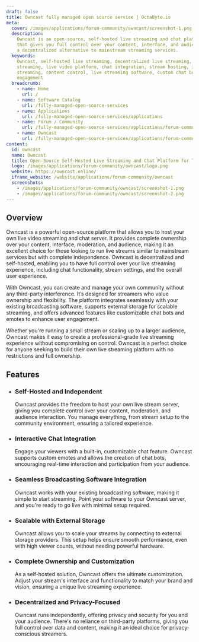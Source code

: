 ```yaml
---
draft: false
title: Owncast fully managed open source service | OctaByte.io
meta:
  cover: /images/applications/forum-community/owncast/screenshot-1.png
  description:
    Owncast is an open-source, self-hosted live streaming and chat platform
    that gives you full control over your content, interface, and audience, providing
    a decentralized alternative to mainstream streaming services.
  keywords:
    Owncast, self-hosted live streaming, decentralized live streaming, open-source
    streaming, live video platform, chat integration, stream hosting, independent
    streaming, content control, live streaming software, custom chat bots, audience
    engagement
  breadcrumb:
    - name: Home
      url: /
    - name: Software Catalog
      url: /fully-managed-open-source-services
    - name: Applications
      url: /fully-managed-open-source-services/applications
    - name: Forum / Community
      url: /fully-managed-open-source-services/applications/forum-community
    - name: Owncast
      url: /fully-managed-open-source-services/applications/forum-community/owncast
content:
  id: owncast
  name: Owncast
  title: Open-Source Self-Hosted Live Streaming and Chat Platform for Total Control
  logo: /images/applications/forum-community/owncast/logo.png
  website: https://owncast.online/
  iframe_website: /website/applications/forum-community/owncast
  screenshots:
    - /images/applications/forum-community/owncast/screenshot-1.png
    - /images/applications/forum-community/owncast/screenshot-2.png
---
```


## Overview

Owncast is a powerful open-source platform that allows you to host your own live video streaming and chat server. It provides complete ownership over your content, interface, moderation, and audience, making it an excellent choice for those looking to run live streams similar to mainstream services but with complete independence. Owncast is decentralized and self-hosted, enabling you to have full control over your live streaming experience, including chat functionality, stream settings, and the overall user experience.

With Owncast, you can create and manage your own community without any third-party interference. It’s designed for streamers who value ownership and flexibility. The platform integrates seamlessly with your existing broadcasting software, supports external storage for scalable streaming, and offers advanced features like customizable chat bots and emotes to enhance user engagement.

Whether you're running a small stream or scaling up to a larger audience, Owncast makes it easy to create a professional-grade live streaming experience without compromising on control. Owncast is a perfect choice for anyone seeking to build their own live streaming platform with no restrictions and full ownership.

## Features

- ### Self-Hosted and Independent

  Owncast provides the freedom to host your own live stream server, giving you complete control over your content, moderation, and audience interaction. You manage everything, from stream setup to the community environment, ensuring a tailored experience.

- ### Interactive Chat Integration

  Engage your viewers with a built-in, customizable chat feature. Owncast supports custom emotes and allows the creation of chat bots, encouraging real-time interaction and participation from your audience.

- ### Seamless Broadcasting Software Integration

  Owncast works with your existing broadcasting software, making it simple to start streaming. Point your software to your Owncast server, and you're ready to go live with minimal setup required.

- ### Scalable with External Storage

  Owncast allows you to scale your streams by connecting to external storage providers. This setup helps ensure smooth performance, even with high viewer counts, without needing powerful hardware.

- ### Complete Ownership and Customization

  As a self-hosted solution, Owncast offers the ultimate customization. Adjust your stream's interface and functionality to match your brand and vision, ensuring a unique live streaming experience.

- ### Decentralized and Privacy-Focused

  Owncast runs independently, offering privacy and security for you and your audience. There's no reliance on third-party platforms, giving you full control over data and content, making it an ideal choice for privacy-conscious streamers.
